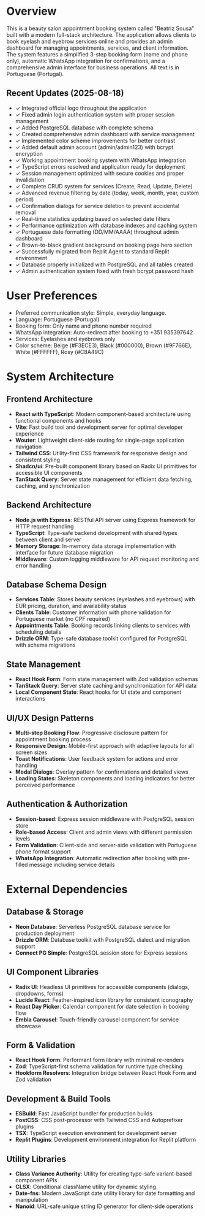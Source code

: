 # Overview

This is a beauty salon appointment booking system called "Beatriz Sousa" built with a modern full-stack architecture. The application allows clients to book eyelash and eyebrow services online and provides an admin dashboard for managing appointments, services, and client information. The system features a simplified 3-step booking form (name and phone only), automatic WhatsApp integration for confirmations, and a comprehensive admin interface for business operations. All text is in Portuguese (Portugal).

## Recent Updates (2025-08-18)
- ✓ Integrated official logo throughout the application
- ✓ Fixed admin login authentication system with proper session management
- ✓ Added PostgreSQL database with complete schema
- ✓ Created comprehensive admin dashboard with service management
- ✓ Implemented color scheme improvements for better contrast
- ✓ Added default admin account (admin/admin123) with bcrypt encryption
- ✓ Working appointment booking system with WhatsApp integration
- ✓ TypeScript errors resolved and application ready for deployment
- ✓ Session management optimized with secure cookies and proper invalidation
- ✓ Complete CRUD system for services (Create, Read, Update, Delete)
- ✓ Advanced revenue filtering by date (today, week, month, year, custom period)
- ✓ Confirmation dialogs for service deletion to prevent accidental removal
- ✓ Real-time statistics updating based on selected date filters
- ✓ Performance optimization with database indexes and caching system
- ✓ Portuguese date formatting (DD/MM/AAAA) throughout admin dashboard
- ✓ Brown-to-black gradient background on booking page hero section
- ✓ Successfully migrated from Replit Agent to standard Replit environment
- ✓ Database properly initialized with PostgreSQL and all tables created
- ✓ Admin authentication system fixed with fresh bcrypt password hash

# User Preferences

- Preferred communication style: Simple, everyday language.
- Language: Portuguese (Portugal)
- Booking form: Only name and phone number required
- WhatsApp integration: Auto-redirect after booking to +351 935397642
- Services: Eyelashes and eyebrows only
- Color scheme: Beige (#F3ECE3), Black (#000000), Brown (#9F766E), White (#FFFFFF), Rosy (#C8A49C)

# System Architecture

## Frontend Architecture
- **React with TypeScript**: Modern component-based architecture using functional components and hooks
- **Vite**: Fast build tool and development server for optimal developer experience
- **Wouter**: Lightweight client-side routing for single-page application navigation
- **Tailwind CSS**: Utility-first CSS framework for responsive design and consistent styling
- **Shadcn/ui**: Pre-built component library based on Radix UI primitives for accessible UI components
- **TanStack Query**: Server state management for efficient data fetching, caching, and synchronization

## Backend Architecture
- **Node.js with Express**: RESTful API server using Express framework for HTTP request handling
- **TypeScript**: Type-safe backend development with shared types between client and server
- **Memory Storage**: In-memory data storage implementation with interface for future database migration
- **Middleware**: Custom logging middleware for API request monitoring and error handling

## Database Schema Design
- **Services Table**: Stores beauty services (eyelashes and eyebrows) with EUR pricing, duration, and availability status
- **Clients Table**: Customer information with phone validation for Portuguese market (no CPF required)
- **Appointments Table**: Booking records linking clients to services with scheduling details
- **Drizzle ORM**: Type-safe database toolkit configured for PostgreSQL with schema migrations

## State Management
- **React Hook Form**: Form state management with Zod validation schemas
- **TanStack Query**: Server state caching and synchronization for API data
- **Local Component State**: React hooks for UI state and component interactions

## UI/UX Design Patterns
- **Multi-step Booking Flow**: Progressive disclosure pattern for appointment booking process
- **Responsive Design**: Mobile-first approach with adaptive layouts for all screen sizes
- **Toast Notifications**: User feedback system for actions and error handling
- **Modal Dialogs**: Overlay pattern for confirmations and detailed views
- **Loading States**: Skeleton components and loading indicators for better perceived performance

## Authentication & Authorization
- **Session-based**: Express session middleware with PostgreSQL session store
- **Role-based Access**: Client and admin views with different permission levels
- **Form Validation**: Client-side and server-side validation with Portuguese phone format support
- **WhatsApp Integration**: Automatic redirection after booking with pre-filled message including service details

# External Dependencies

## Database & Storage
- **Neon Database**: Serverless PostgreSQL database service for production deployment
- **Drizzle ORM**: Database toolkit with PostgreSQL dialect and migration support
- **Connect PG Simple**: PostgreSQL session store for Express sessions

## UI Component Libraries
- **Radix UI**: Headless UI primitives for accessible components (dialogs, dropdowns, forms)
- **Lucide React**: Feather-inspired icon library for consistent iconography
- **React Day Picker**: Calendar component for date selection in booking flow
- **Embla Carousel**: Touch-friendly carousel component for service showcase

## Form & Validation
- **React Hook Form**: Performant form library with minimal re-renders
- **Zod**: TypeScript-first schema validation for runtime type checking
- **Hookform Resolvers**: Integration bridge between React Hook Form and Zod validation

## Development & Build Tools
- **ESBuild**: Fast JavaScript bundler for production builds
- **PostCSS**: CSS post-processor with Tailwind CSS and Autoprefixer plugins
- **TSX**: TypeScript execution environment for development server
- **Replit Plugins**: Development environment integration for Replit platform

## Utility Libraries
- **Class Variance Authority**: Utility for creating type-safe variant-based component APIs
- **CLSX**: Conditional className utility for dynamic styling
- **Date-fns**: Modern JavaScript date utility library for date formatting and manipulation
- **Nanoid**: URL-safe unique string ID generator for client-side operations